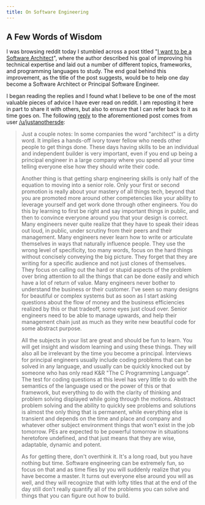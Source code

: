 ```yaml
---
title: On Software Engineering
---
```


## A Few Words of Wisdom

I was browsing reddit today I stumbled across a post titled "[I want to be a Software Architect](http://www.reddit.com/r/cscareerquestions/comments/366ytm/i_want_to_be_a_software_architect/)", where the author described his goal of improving his technical expertise and laid out a number of different topics, frameworks, and programming languages to study.  The end goal behind this improvement, as the title of the post suggests, would be to help one day become a Software Architect or Principal Software Engineer.

I began reading the replies and I found what I believe to be one of the most valuable pieces of advice I have ever read on reddit.  I am reposting it here in part to share it with others, but also to ensure that I can refer back to it as time goes on.  The following [reply](http://www.reddit.com/r/cscareerquestions/comments/366ytm/i_want_to_be_a_software_architect/crbi35z) to the aforementioned post comes from user [/u/justanothersde](http://www.reddit.com/user/justanothersde):

> Just a couple notes: In some companies the word "architect" is a dirty word. It implies a hands-off ivory tower fellow who needs other people to get things done. These days having skills to be an individual and independent builder is very important, even if you end up being a principal engineer in a large company where you spend all your time telling everyone else how they should write their code.
>
> Another thing is that getting sharp engineering skills is only half of the equation to moving into a senior role. Only your first or second promotion is really about your mastery of all things tech, beyond that you are promoted more around other competencies like your ability to leverage yourself and get work done through other engineers. You do this by learning to first be right and say important things in public, and then to convince everyone around you that your design is correct. Many engineers never quite realize that they have to speak their ideas out loud, in public, under scrutiny from their peers and their management. Many engineers never learn how to write or articulate themselves in ways that naturally influence people. They use the wrong level of specificity, too many words, focus on the hard things without concisely conveying the big picture. They forget that they are writing for a specific audience and not just clones of themselves. They focus on calling out the hard or stupid aspects of the problem over bring attention to all the things that can be done easily and which have a lot of return of value. Many engineers never bother to understand the business or their customer. I've seen so many designs for beautiful or complex systems but as soon as I start asking questions about the flow of money and the business efficiencies realized by this or that tradeoff, some eyes just cloud over. Senior engineers need to be able to manage upwards, and help their management chain just as much as they write new beautiful code for some abstract purpose.
>
> All the subjects in your list are great and should be fun to learn. You will get insight and wisdom learning and using these things. They will also all be irrelevant by the time you become a principal. Interviews for principal engineers usually include coding problems that can be solved in any language, and usually can be quickly knocked out by someone who has only read K&R "The C Programming Language". The test for coding questions at this level has very little to do with the semantics of the language used or the power of this or that framework, but everything to do with the clarity of thinking and problem solving displayed while going through the motions. Abstract problem solving and the ability to quickly see problems and solutions is almost the only thing that is permanent, while everything else is transient and depends on the time and place and company and whatever other subject environment things that won't exist in the job tomorrow. PEs are expected to be powerful tomorrow in situations heretofore undefined, and that just means that they are wise, adaptable, dynamic and potent.
>
> As for getting there, don't overthink it. It's a long road, but you have nothing but time. Software engineering can be extremely fun, so focus on that and as time flies by you will suddenly realize that you have become a master. It turns out everyone else around you will as well, and they will recognize that with lofty titles that at the end of the day still don't really quantify all of the problems you can solve and things that you can figure out how to build.
